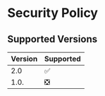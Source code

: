 # Security Policy

## Supported Versions

| Version | Supported          |
| ------- | ------------------ |
| 2.0     | :white_check_mark: |
| 1.0.   | :negative_squared_cross_mark: |
